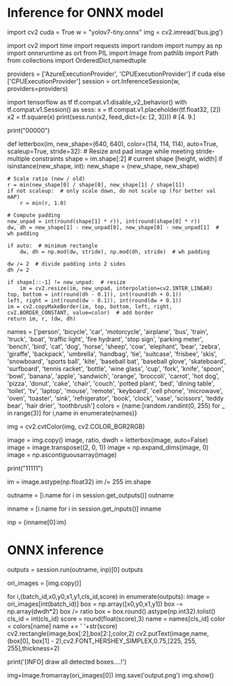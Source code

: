 # Inference for ONNX model

import cv2
cuda = True
w = "yolov7-tiny.onnx"
img = cv2.imread('bus.jpg')

import cv2
import time
import requests
import random
import numpy as np
import onnxruntime as ort
from PIL import Image
from pathlib import Path
from collections import OrderedDict,namedtuple

providers = ['AzureExecutionProvider', 'CPUExecutionProvider'] if cuda else ['CPUExecutionProvider']
session = ort.InferenceSession(w, providers=providers)

import tensorflow as tf
tf.compat.v1.disable_v2_behavior()
with tf.compat.v1.Session() as sess:
    x = tf.compat.v1.placeholder(tf.float32, [2])
    x2 = tf.square(x)
    print(sess.run(x2, feed_dict={x: [2, 3]}))
    # [4. 9.]
    
print("00000")

def letterbox(im, new_shape=(640, 640), color=(114, 114, 114), auto=True, scaleup=True, stride=32):
    # Resize and pad image while meeting stride-multiple constraints
    shape = im.shape[:2]  # current shape [height, width]
    if isinstance(new_shape, int):
        new_shape = (new_shape, new_shape)

    # Scale ratio (new / old)
    r = min(new_shape[0] / shape[0], new_shape[1] / shape[1])
    if not scaleup:  # only scale down, do not scale up (for better val mAP)
        r = min(r, 1.0)

    # Compute padding
    new_unpad = int(round(shape[1] * r)), int(round(shape[0] * r))
    dw, dh = new_shape[1] - new_unpad[0], new_shape[0] - new_unpad[1]  # wh padding

    if auto:  # minimum rectangle
        dw, dh = np.mod(dw, stride), np.mod(dh, stride)  # wh padding

    dw /= 2  # divide padding into 2 sides
    dh /= 2

    if shape[::-1] != new_unpad:  # resize
        im = cv2.resize(im, new_unpad, interpolation=cv2.INTER_LINEAR)
    top, bottom = int(round(dh - 0.1)), int(round(dh + 0.1))
    left, right = int(round(dw - 0.1)), int(round(dw + 0.1))
    im = cv2.copyMakeBorder(im, top, bottom, left, right, cv2.BORDER_CONSTANT, value=color)  # add border
    return im, r, (dw, dh)

names = ['person', 'bicycle', 'car', 'motorcycle', 'airplane', 'bus', 'train', 'truck', 'boat', 'traffic light', 
         'fire hydrant', 'stop sign', 'parking meter', 'bench', 'bird', 'cat', 'dog', 'horse', 'sheep', 'cow', 
         'elephant', 'bear', 'zebra', 'giraffe', 'backpack', 'umbrella', 'handbag', 'tie', 'suitcase', 'frisbee', 
         'skis', 'snowboard', 'sports ball', 'kite', 'baseball bat', 'baseball glove', 'skateboard', 'surfboard', 
         'tennis racket', 'bottle', 'wine glass', 'cup', 'fork', 'knife', 'spoon', 'bowl', 'banana', 'apple', 
         'sandwich', 'orange', 'broccoli', 'carrot', 'hot dog', 'pizza', 'donut', 'cake', 'chair', 'couch', 
         'potted plant', 'bed', 'dining table', 'toilet', 'tv', 'laptop', 'mouse', 'remote', 'keyboard', 'cell phone', 
         'microwave', 'oven', 'toaster', 'sink', 'refrigerator', 'book', 'clock', 'vase', 'scissors', 'teddy bear', 
         'hair drier', 'toothbrush']
colors = {name:[random.randint(0, 255) for _ in range(3)] for i,name in enumerate(names)}

img = cv2.cvtColor(img, cv2.COLOR_BGR2RGB)

image = img.copy()
image, ratio, dwdh = letterbox(image, auto=False)
image = image.transpose((2, 0, 1))
image = np.expand_dims(image, 0)
image = np.ascontiguousarray(image)

print("11111")

im = image.astype(np.float32)
im /= 255
im.shape

outname = [i.name for i in session.get_outputs()]
outname

inname = [i.name for i in session.get_inputs()]
inname

inp = {inname[0]:im}

# ONNX inference
outputs = session.run(outname, inp)[0]
outputs

ori_images = [img.copy()]

for i,(batch_id,x0,y0,x1,y1,cls_id,score) in enumerate(outputs):
    image = ori_images[int(batch_id)]
    box = np.array([x0,y0,x1,y1])
    box -= np.array(dwdh*2)
    box /= ratio
    box = box.round().astype(np.int32).tolist()
    cls_id = int(cls_id)
    score = round(float(score),3)
    name = names[cls_id]
    color = colors[name]
    name += ' '+str(score)
    cv2.rectangle(image,box[:2],box[2:],color,2)
    cv2.putText(image,name,(box[0], box[1] - 2),cv2.FONT_HERSHEY_SIMPLEX,0.75,[225, 255, 255],thickness=2)  

print('[INFO] draw all detected boxes....!')

img=Image.fromarray(ori_images[0])
img.save('output.png')
img.show()


